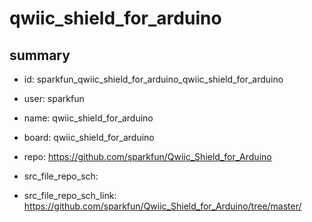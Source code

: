 # qwiic_shield_for_arduino
 
## summary 
* id: sparkfun_qwiic_shield_for_arduino_qwiic_shield_for_arduino
* user: sparkfun
* name: qwiic_shield_for_arduino
* board: qwiic_shield_for_arduino
* repo: https://github.com/sparkfun/Qwiic_Shield_for_Arduino



* src_file_repo_sch: 
* src_file_repo_sch_link: https://github.com/sparkfun/Qwiic_Shield_for_Arduino/tree/master/




